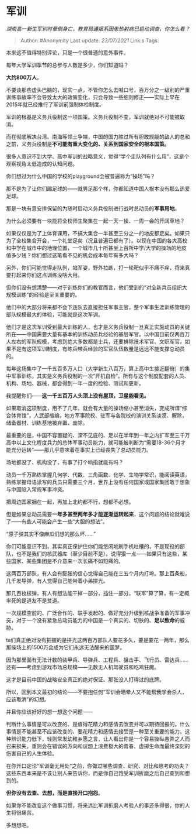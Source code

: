 # 军训
*湖南高一新生军训时晕倒身亡，教育局通报系因患热射病已启动调查，你怎么看？*

> Author: #Anonymity
> Last update: *23/07/2021* 
> Link:s
> Tags: 


本来这不值得特别评论，只是一个很普通的意外事件。

每年大学军训季节的总参与人数是多少，你们知道吗？

**大约800万人**。

不要谈那些虚头巴脑的，现实一点，不管你怎么去喊口号，百万分之一级别的严重训练事故率不会导致太大的政策变化，只会导致一些细则修正——实际上早在2015年就已经推行了军训前强制体检制度。

军训的根基是义务兵役制这一项国策。义务兵役制不变，军训就绝对不可能被取消。

而在彻底解决台湾、南海等领土争端，中国的国力胜过所有胆敢觊觎的敌人的总和之前，义务兵役制是**不可能有重大变化的、关系到国家安全的根本国策。**

很多人意识不到大学、高中军训的战略意义，觉得“学个走队列有什么用”，这是个观察视角太低造成的认知问题。

你们想过为什么中国的学校的playground会被普遍称为“操场”吗？

那不是为了让你们踢足球的——就男足那个样，你都知道中国人根本没有那么热爱足球。

那是一块有意安排保留的为随时启动义务兵役制进行战时总动员的**军事用地**。

为什么必须要有一块能将全校师生聚集在一起一天一操、一周一会的开阔草地？

如果仅仅是为了上体育课用，不搞大集合一半甚至三分之一的地皮都足矣。如果只为了全校集合开会，一个礼堂足矣（况且普遍已都有了）。以现在中国的各大高校和中学在城市中的地理位置，一个城市几十所甚至上百所中学/大学的操场的地皮值多少钱？你们想过这笔看不见的机会成本每年有多大吗？

另外，你们可能觉得走队列，站军姿，野外拉练，打一轮靶似乎不痛不痒，将来真要打起来你们这点训练没啥大用。

但你们没有想清楚——对于训练你们的教官而言，他们受到的“对全新兵员组织大规模训练”的经验是至关重要的。

他们中的大部分将来都不会下连队去直接担任军事主官，整个军事生涯训练管理的部队规模最大的体验，可能就是这次军训。

他们才是这次军训受到最大训练的人，也才是义务兵役制一旦真正实施动员的关键所在——中国需要大量有基本的训练动员兵经验的基层军官。以中国目前仅两百万人左右的军队规模，考虑到绝大多数都是士兵，还要排除技术军官、文职军官，如果不是有这项军训制度，有练兵带兵经验的军官队伍数量是远远不能支撑总动员的。

每年这场集中了一千五百多万人口（大学新生八百万，算上高中生接近翻倍）的集中军事训练，其实是义务兵役制的一次“开机自检”。所有与这个制度配套的人员、机构、场地、器械，都会得到一年一度的检验、测试和更新。

我提醒你们——**这一千五百万人头顶上没有屋顶，卫星能看见。**

如果取消这项制度，用不了几年，就会有大量的操场缩小甚至消失，变成所谓“综合体育馆”，人武部缩编，地方军事院校、驻军与各院校的演训关系淡漠、解除，储备器材、训练基地被弃置、废除。

最重要的是，中国不容置疑的、深不见底的、足以在半年到一年之内扩军至三千万高中以上文化程度兵力的总体军事动员能力，就可能被判断为“需要18-36个月才能充分运转”——那几乎意味着在事实上已经丧失了总动员能力。

场地都没了、机构没了，有事了打个响指就能有吗？

动员一千万熟练掌握几何学、代数、三角函数、化学、生物学常识，能阅读英语，熟练掌握母语读写的兵员只需要三个月，世界上没有任何国家或国家集团敢于想象与中国陷入常规军事冲突。

把周边国家捆在一起，再加上北约都不行，想都不必想。

但是如果总动员需要**一年多甚至两年多才能逐渐运转起来**，这个问题的结论就难说了——有些人可能会产生一些“大胆的想法”。

“原子弹其实不像麻瓜们想的那么坏……”

你们可能意识不到，其实真正保护住你们能悠闲地刷手机吐槽的，不是现役的部队，也不是我们的核武器库（至少目前不是）。说得狠一点——如果只有这些，某些国家、某些集团是不介意来一次长痛不如短痛的。

这两百万部队，有人会有膨胀的信心觉得自己能在三五个月内打垮。那上百条船，几千发导弹，有人觉得自己能带着小弟拼光。

那几百枚核弹，有人有想法能干掉一部分，挡住一部分，“联军”算了算，有一定概率死的是道友不是贫道。

一次规模空前的、广泛合作的、联手发起的、做好充分升级到核战争准备的军事冲突，对于一个没有紧急总动员能力的中国是一个真实的、切肤的、**足以致命**的威胁。

ta们真正绝对没有把握的是拼光这两百万部队人要花多久，要是要花一两年，那么那操场上的1500万会成为它们永远无法醒来的噩梦。

因为那里面有无法计数的装甲兵、导弹兵、工程兵、狙击手、飞行员、雷达兵……还有——考虑到游戏市场总规模——无数无人机驾驶员和吃鸡狂魔。

这才是目前中国的战略安全真正的绝对保证、那张没人打得过的底牌。

所以，回到本文最初的结论——不要抱任何“军训会晒晕人又不能帮我学会杀人，应该取消”的幻想。

并且你应该好好的想一想这个问题——

判断什么事情是可以改变的、是值得花精力和感情去改变并可以期待回报的，什么事情是不能甚至不应该改变的、要花精力和感情去接受是一种至关重要的能力。这种辨识能力低下，轻则常发幼稚乡愿之言，让人看出你是一个容易操纵愚弄之人而召来损失，重则会在错误的方向和议题上浪费极大的青春、虚掷生命而最终深刻的伤害自己的人生体验。

在你开口定论“军训毫无用处“之前，你做过哪些调查、研究、对比和思考的功夫？这些东西本来是不该让别人来告诉你，而是你自己饱受军训折磨之后自己查到和想到的。

**但你没有去查、去想，而是直接开口抱怨**。

如果你不能改变这个做事习惯，将来远比军训折磨人考验人的事还多得很，你的人生将很痛苦。

多想想吧。



